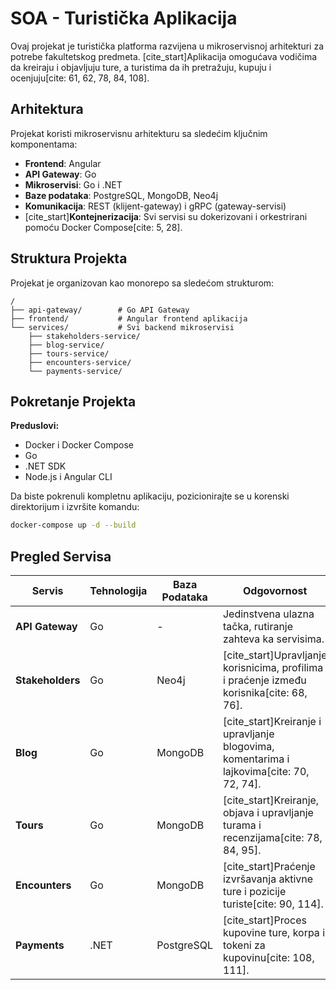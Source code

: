 # SOA - Turistička Aplikacija

Ovaj projekat je turistička platforma razvijena u mikroservisnoj arhitekturi za potrebe fakultetskog predmeta. [cite_start]Aplikacija omogućava vodičima da kreiraju i objavljuju ture, a turistima da ih pretražuju, kupuju i ocenjuju[cite: 61, 62, 78, 84, 108].

## Arhitektura

Projekat koristi mikroservisnu arhitekturu sa sledećim ključnim komponentama:

* **Frontend**: Angular
* **API Gateway**: Go
* **Mikroservisi**: Go i .NET
* **Baze podataka**: PostgreSQL, MongoDB, Neo4j
* **Komunikacija**: REST (klijent-gateway) i gRPC (gateway-servisi)
* [cite_start]**Kontejnerizacija**: Svi servisi su dokerizovani i orkestrirani pomoću Docker Compose[cite: 5, 28].

## Struktura Projekta

Projekat je organizovan kao monorepo sa sledećom strukturom:

```
/
├── api-gateway/        # Go API Gateway
├── frontend/           # Angular frontend aplikacija
└── services/           # Svi backend mikroservisi
    ├── stakeholders-service/
    ├── blog-service/
    ├── tours-service/
    ├── encounters-service/
    └── payments-service/
```

## Pokretanje Projekta

**Preduslovi:**
* Docker i Docker Compose
* Go
* .NET SDK
* Node.js i Angular CLI

Da biste pokrenuli kompletnu aplikaciju, pozicionirajte se u korenski direktorijum i izvršite komandu:
```bash
docker-compose up -d --build
```

## Pregled Servisa

| Servis               | Tehnologija        | Baza Podataka | Odgovornost                                                                     |
| -------------------- | ------------------ | ------------- | ------------------------------------------------------------------------------- |
| **API Gateway** | Go                 | -             | Jedinstvena ulazna tačka, rutiranje zahteva ka servisima.                         |
| **Stakeholders** | Go                 | Neo4j         | [cite_start]Upravljanje korisnicima, profilima i praćenje između korisnika[cite: 68, 76].   |
| **Blog** | Go                 | MongoDB       | [cite_start]Kreiranje i upravljanje blogovima, komentarima i lajkovima[cite: 70, 72, 74]. |
| **Tours** | Go                 | MongoDB       | [cite_start]Kreiranje, objava i upravljanje turama i recenzijama[cite: 78, 84, 95].        |
| **Encounters** | Go                 | MongoDB       | [cite_start]Praćenje izvršavanja aktivne ture i pozicije turiste[cite: 90, 114].            |
| **Payments** | .NET               | PostgreSQL    | [cite_start]Proces kupovine ture, korpa i tokeni za kupovinu[cite: 108, 111].              |
